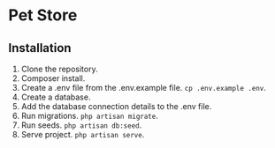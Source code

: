 # Pet Store

## Installation

1. Clone the repository.  
2. Composer install.  
3. Create a .env file from the .env.example file. `cp .env.example .env`.
4. Create a database.
5. Add the database connection details to the .env file.
6. Run migrations. `php artisan migrate`.
7. Run seeds. `php artisan db:seed`.
8. Serve project. `php artisan serve`.